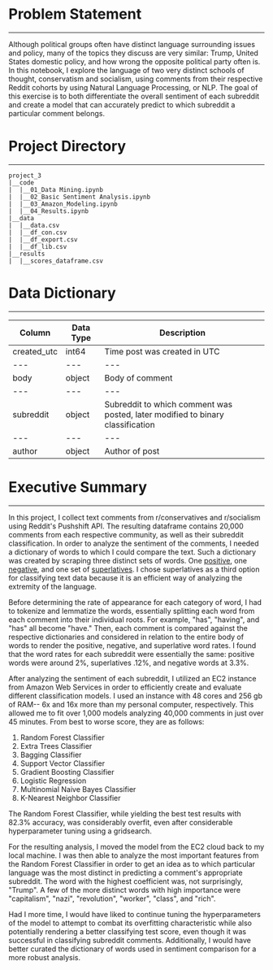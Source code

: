 # Problem Statement

________________________

Although political groups often have distinct language surrounding issues and policy, many of the topics they discuss are very similar: Trump, United States domestic policy, and how wrong the opposite political party often is. In this notebook, I explore the language of two very distinct schools of thought, conservatism and socialism, using comments from their respective Reddit cohorts by using Natural Language Processing, or NLP. The goal of this exercise is to both differentiate the overall sentiment of each subreddit and create a model that can accurately predict to which subreddit a particular comment belongs.

# Project Directory

________________________

```
project_3
|__code
|  |__01_Data Mining.ipynb
|  |__02_Basic Sentiment Analysis.ipynb
|  |__03_Amazon_Modeling.ipynb
|  |__04_Results.ipynb
|__data
|  |__data.csv
|  |__df_con.csv
|  |__df_export.csv
|  |__df_lib.csv
|__results
|  |__scores_dataframe.csv

```
# Data Dictionary
________________________

| Column| Data Type | Description |
| --- | --- | --- |
| created_utc | int64 | Time post was created in UTC |
| --- | --- | --- |
| body | object | Body of comment |
| --- | --- | --- |
| subreddit | object | Subreddit to which comment was posted, later modified to binary classification |
| --- | --- | --- |
| author | object | Author of post |

# Executive Summary
__________________

In this project, I collect text comments from r/conservatives and r/socialism using Reddit's Pushshift API. The resulting dataframe contains 20,000 comments from each respective community, as well as their subreddit classification. In order to analyze the sentiment of the comments, I needed a dictionary of words to which I could compare the text. Such a dictionary was created by scraping three distinct sets of words. One [positive](http://www.creativeaffirmations.com/positive-words.html), one [negative](https://www.enchantedlearning.com/wordlist/negativewords.shtml), and one set of [superlatives](https://www.easypacelearning.com/all-lessons/grammar/1436-comparative-superlative-adjectives-list-from-a-to-z). I chose superlatives as a third option for classifying text data because it is an efficient way of analyzing the extremity of the language. 

Before determining the rate of appearance for each category of word, I had to tokenize and lemmatize the words, essentially splitting each word from each comment into their individual roots. For example, "has", "having", and "has" all become "have." Then, each comment is compared against the respective dictionaries and considered in relation to the entire body of words to render the positive, negative, and superlative word rates. I found that the word rates for each subreddit were essentially the same: positive words were around 2%, superlatives .12%, and negative words at 3.3%.

After analyzing the sentiment of each subreddit, I utilized an EC2 instance from Amazon Web Services in order to efficiently create and evaluate different classification models. I used an instance with 48 cores and 256 gb of RAM-- 6x and 16x more than my personal computer, respectively. This allowed me to fit over 1,000 models analyzing 40,000 comments in just over 45 minutes. From best to worse score, they are as follows: 
1. Random Forest Classifier
2. Extra Trees Classifier
3. Bagging Classifier
4. Support Vector Classifier
5. Gradient Boosting Classifier
6. Logistic Regression
7. Multinomial Naive Bayes Classifier
8. K-Nearest Neighbor Classifier

The Random Forest Classifier, while yielding the best test results with 82.3% accuracy, was considerably overfit, even after considerable hyperparameter tuning using a gridsearch. 

For the resulting analysis, I moved the model from the EC2 cloud back to my local machine. I was then able to analyze the most important features from the Random Forest Classifier in order to get an idea as to which particular language was the most distinct in predicting a comment's appropriate subreddit. The word with the highest coefficient was, not surprisingly, "Trump". A few of the more distinct words with high importance were "capitalism", "nazi", "revolution", "worker", "class", and "rich".  

Had I more time, I would have liked to continue tuning the hyperparameters of the model to attempt to combat its overfitting characteristic while also potentially rendering a better classifying test score, even though it was successful in classifying subreddit comments. Additionally, I would have better curated the dictionary of words used in sentiment comparison for a more robust analysis.